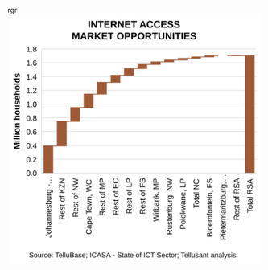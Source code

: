 rgr
![g1](https://github.com/Tellusant/docs/blob/main/posts/assets/images/tellusant-south-africa-ict-market-opportunities.svg)
